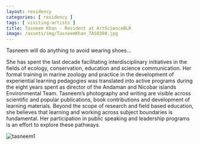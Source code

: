 ```yaml
---
layout: residency
categories: [ residency ]
tags: [ visiting-artists ]
title: Tasneem Khan - Resident at ArtScienceBLR
image: /assets/img/TasneemKhan_TAS8380.jpg
---
```

Tasneem will do anything to avoid wearing shoes…
<!--more-->
She has spent the last decade facilitating interdisciplinary initiatives in the fields of ecology, conservation, education and science communication. Her formal training in marine zoology and practice in the development of experiential learning pedagogies was translated into active programs during the eight years spent as director of the Andaman and Nicobar islands Environmental Team. Tasneem’s photography and writing are visible across scientific and popular publications, book contributions and development of learning materials.
Beyond the scope of research and field based education, she believes that learning and working across subject boundaries is fundamental. Her participation in public speaking and leadership programs is an effort to explore these pathways.

![tasneem1]({{site.baseurl}}/assets/img/soil-moisture.jpg)

